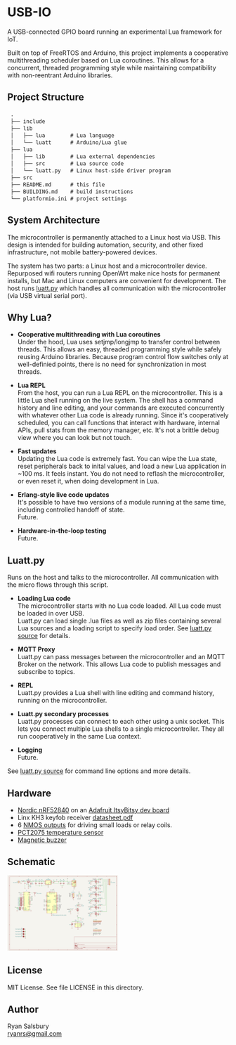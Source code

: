 # USB-IO

A USB-connected GPIO board running an experimental Lua framework for IoT.

Built on top of FreeRTOS and Arduino, this project implements a cooperative multithreading scheduler based on Lua coroutines. This allows for a concurrent, threaded programming style while maintaining compatibility with non-reentrant Arduino libraries.

## Project Structure
```
 .
 ├── include
 ├── lib
 │   ├── lua        # Lua language
 │   └── luatt      # Arduino/Lua glue
 ├── lua
 │   ├── lib        # Lua external dependencies
 │   ├── src        # Lua source code
 │   └── luatt.py   # Linux host-side driver program
 ├── src
 ├── README.md      # this file
 ├── BUILDING.md    # build instructions
 └── platformio.ini # project settings
```

## System Architecture

The microcontroller is permanently attached to a Linux host via USB. This design is intended for building automation, security, and other fixed infrastructure, not mobile battery-powered devices.

The system has two parts: a Linux host and a microcontroller device. Repurposed wifi routers running OpenWrt make nice hosts for permanent installs, but Mac and Linux computers are convenient for development. The host runs [luatt.py](https://github.com/ryanrsrs/usb-io/blob/main/lua/luatt.py) which handles all communication with the microcontroller (via USB virtual serial port).

## Why Lua?

* **Cooperative multithreading with Lua coroutines**  
Under the hood, Lua uses setjmp/longjmp to transfer control between threads. This allows an easy, threaded programming style while safely reusing Arduino libraries. Because program control flow switches only at well-definied points, there is no need for synchronization in most threads.

* **Lua REPL**  
From the host, you can run a Lua REPL on the microcontroller. This is a little Lua shell running on the live system. The shell has a command history and line editing, and your commands are executed concurrently with whatever other Lua code is already running. Since it's cooperatively scheduled, you can call functions that interact with hardware, internal APIs, pull stats from the memory manager, etc. It's not a brittle debug view where you can look but not touch.

* **Fast updates**  
Updating the Lua code is extremely fast. You can wipe the Lua state, reset peripherals back to inital values, and load a new Lua application in ~100 ms. It feels instant. You do not need to reflash the microcontroller, or even reset it, when doing development in Lua. 

* **Erlang-style live code updates**  
It's possible to have two versions of a module running at the same time, including controlled handoff of state.  
Future.

* **Hardware-in-the-loop testing**  
Future.


## Luatt.py
Runs on the host and talks to the microcontroller. All communication with the micro flows through this script.

* **Loading Lua code**  
The microcontroller starts with no Lua code loaded. All Lua code must be loaded in over USB.    
Luatt.py can load single .lua files as well as zip files containing several Lua sources and a loading script to specify load order. See [luatt.py source](https://github.com/ryanrsrs/usb-io/blob/main/lua/luatt.py) for details.

* **MQTT Proxy**  
Luatt.py can pass messages between the microcontroller and an MQTT Broker on the network. This allows Lua code to publish messages and subscribe to topics.

* **REPL**  
Luatt.py provides a Lua shell with line editing and command history, running on the microcontroller.

* **Luatt.py secondary processes**  
Luatt.py processes can connect to each other using a unix socket. This lets you connect multiple Lua shells to a single microcontroller. They all run cooperatively in the same Lua context.

* **Logging**  
Future.

See [luatt.py source](https://github.com/ryanrsrs/usb-io/blob/main/lua/luatt.py) for command line options and more details.


## Hardware
* [Nordic nRF52840](https://www.nordicsemi.com/Products/nRF52840) on an [Adafruit ItsyBitsy dev board](https://www.adafruit.com/product/4481)
* Linx KH3 keyfob receiver [datasheet.pdf](https://www.te.com/commerce/DocumentDelivery/DDEController?Action=showdoc&DocId=Data+Sheet%7FRXM-418-KH3%7FC%7Fpdf%7FEnglish%7FENG_DS_RXM-418-KH3_C.pdf%7FRXM-418-KH3)
* 6 [NMOS outputs](https://www.digikey.com/en/products/detail/alpha-omega-semiconductor-inc/AO3422/1855787) for driving small loads or relay coils.
* [PCT2075 temperature sensor](https://www.nxp.com/part/PCT2075GV)
* [Magnetic buzzer](https://www.digikey.com/en/products/detail/pui-audio-inc/SMT-0931-S-R/5011411)


## Schematic
[<img src="https://github.com/ryanrsrs/usb-io/blob/main/board-schematic.png?raw=true" width="50%" height="50%">](https://github.com/ryanrsrs/usb-io/blob/main/board-schematic.png)


## License

MIT License. See file LICENSE in this directory.


## Author

Ryan Salsbury  
ryanrs@gmail.com

